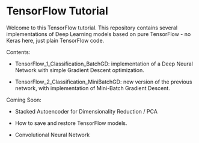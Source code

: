 # TensorFlow Tutorial

Welcome to this TensorFlow tutorial.
This repository contains several implementations of Deep Learning models based on pure TensorFlow - no Keras here, just plain TensorFlow code.

Contents:

- TensorFlow_1_Classification_BatchGD:      implementation of a Deep Neural Network with simple Gradient Descent optimization.

- TensorFlow_2_Classification_MiniBatchGD:  new version of the previous network, with implementation of Mini-Batch Gradient Descent.


Coming Soon:
- Stacked Autoencoder for Dimensionality Reduction / PCA

- How to save and restore TensorFlow models.

- Convolutional Neural Network
